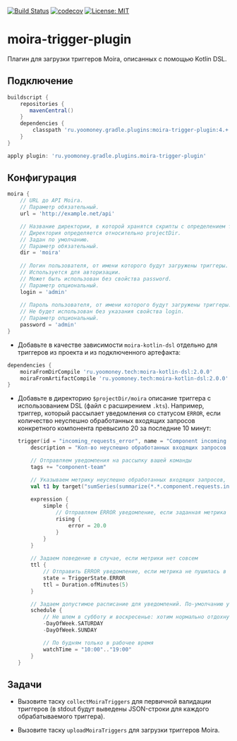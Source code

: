 [![Build Status](https://travis-ci.com/yoomoney/moira-trigger-plugin.svg?branch=master)](https://travis-ci.com/yoomoney/moira-trigger-plugin)
[![codecov](https://codecov.io/gh/yoomoney/moira-trigger-plugin/branch/master/graph/badge.svg)](https://codecov.io/gh/yoomoney/moira-trigger-plugin)
[![License: MIT](https://img.shields.io/badge/License-MIT-yellow.svg)](https://opensource.org/licenses/MIT)

# moira-trigger-plugin

Плагин для загрузки триггеров Moira, описанных с помощью Kotlin DSL.

## Подключение

```groovy
buildscript {
    repositories {  
       mavenCentral()
    }
    dependencies {
        classpath 'ru.yoomoney.gradle.plugins:moira-trigger-plugin:4.+'
    }
}

apply plugin: 'ru.yoomoney.gradle.plugins.moira-trigger-plugin'
```

## Конфигурация

```groovy
moira {
    // URL до API Moira.
    // Параметр обязательный.
    url = 'http://example.net/api'

    // Название директории, в которой хранятся скрипты с определением триггеров. 
    // Директория определяется относительно projectDir.
    // Задан по умолчанию.
    // Параметр обязательный.
    dir = 'moira' 
    
    // Логин пользователя, от имени которого будут загружены триггеры.
    // Используется для авторизации.
    // Может быть использован без свойства password.
    // Параметр опциональный.
    login = 'admin'
    
    // Пароль пользователя, от имени которого будут загружены триггеры.
    // Не будет использован без указания свойства login.
    // Параметр опциональный.
    password = 'admin'
}
```

* Добавьте в качестве зависимости `moira-kotlin-dsl` отдельно для триггеров из проекта и из подключенного артефакта:
```groovy
dependencies {
    moiraFromDirCompile 'ru.yoomoney.tech:moira-kotlin-dsl:2.0.0'
    moiraFromArtifactCompile 'ru.yoomoney.tech:moira-kotlin-dsl:2.0.0'
}  
```

* Добавьте в директорию `$projectDir/moira` описание триггера с использованием DSL (файл с расширением `.kts`).
   Например, триггер, который рассылает уведомления со статусом `ERROR`, если количество неуспешно обработанных входящих 
   запросов конкретного компонента превысило 20 за последние 10 минут:
   ```kotlin
   trigger(id = "incoming_requests_error", name = "Component incoming requests error count") {
       description = "Кол-во неуспешно обработанных входящих запросов за последние 10 минут превысило допустимый порог"
   
       // Отправляем уведомления на рассылку вашей команды
       tags += "component-team"
   
       // Указываем метрику неуспешно обработанных входящих запросов, суммируем за последние 10 минут и по всем хостам
       val t1 by target("sumSeries(summarize(*.*.component.requests.incoming.*.*.process_time.error.count, '10m', 'sum', false))")
       
       expression {
           simple {
               // Отправляем ERROR уведомление, если заданная метрика превысила допустимое пороговое значение (20)
               rising {
                   error = 20.0
               }
           }
       }  
       
       // Задаем поведение в случае, если метрики нет совсем 
       ttl {
           // Отправить ERROR уведомление, если метрика не пушилась в течение 5 минут
           state = TriggerState.ERROR
           ttl = Duration.ofMinutes(5)
       }
   
       // Задаем допустимое расписание для уведомлений. По-умолчанию уведомления отправляются 24/7.
       schedule {
           // Не шлем в субботу и воскресенье: хотим нормально отдохнуть на выходных
           -DayOfWeek.SATURDAY
           -DayOfWeek.SUNDAY
   
           // По будням только в рабочее время
           watchTime = "10:00".."19:00"
       }
   }
   ```

## Задачи

* Вызовите таску `collectMoiraTriggers` для первичной валидации триггеров (в stdout будут выведены JSON-строки для 
   каждого обрабатываемого триггера).

* Вызовите таску `uploadMoiraTriggers` для загрузки триггеров Moira.
